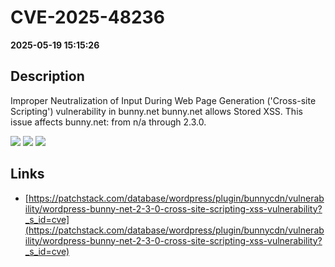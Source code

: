 # CVE-2025-48236

**2025-05-19 15:15:26**

## Description
Improper Neutralization of Input During Web Page Generation ('Cross-site Scripting') vulnerability in bunny.net bunny.net allows Stored XSS. This issue affects bunny.net: from n/a through 2.3.0.

![](https://img.shields.io/static/v1?label=Score&message=8.5&color=red)
![](https://img.shields.io/static/v1?label=Severity&message=HIGH&color=red)
![](https://img.shields.io/static/v1?label=CWE&message=XSS&color=green)

## Links
- [https://patchstack.com/database/wordpress/plugin/bunnycdn/vulnerability/wordpress-bunny-net-2-3-0-cross-site-scripting-xss-vulnerability?_s_id=cve](https://patchstack.com/database/wordpress/plugin/bunnycdn/vulnerability/wordpress-bunny-net-2-3-0-cross-site-scripting-xss-vulnerability?_s_id=cve)
